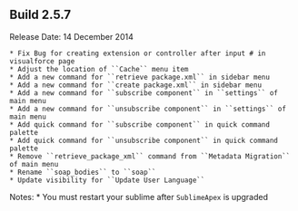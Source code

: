 Build 2.5.7
-----------
Release Date: 14 December 2014

    * Fix Bug for creating extension or controller after input # in visualforce page
    * Adjust the location of ``Cache`` menu item
    * Add a new command for ``retrieve package.xml`` in sidebar menu
    * Add a new command for ``create package.xml`` in sidebar menu
    * Add a new command for ``subscribe component`` in ``settings`` of main menu
    * Add a new command for ``unsubscribe component`` in ``settings`` of main menu
    * Add quick command for ``subscribe component`` in quick command palette
    * Add quick command for ``unsubscribe component`` in quick command palette
    * Remove ``retrieve_package_xml`` command from ``Metadata Migration`` of main menu
    * Rename ``soap_bodies`` to ``soap``
    * Update visibility for ``Update User Language``

Notes:
    * You must restart your sublime after `SublimeApex` is upgraded